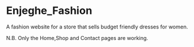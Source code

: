 # Enjeghe_Fashion

A fashion website for a store that sells budget friendly dresses for women.

N.B. Only the Home,Shop and Contact pages are working.
